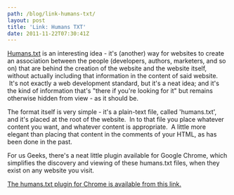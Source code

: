 ```yaml
---
path: /blog/link-humans-txt/
layout: post
title: 'Link: Humans TXT'
date: 2011-11-22T07:30:41Z
---
```


<a title="View the Humans.txt website." href="http://humanstxt.org/">Humans.txt</a> is an interesting idea - it's (another) way for websites to create an association between the people (developers, authors, marketers, and so on) that are behind the creation of the website and the website itself, without actually including that information in the content of said website.  It's not exactly a web development standard, but it's a neat idea; and it's the kind of information that's "there if you're looking for it" but remains otherwise hidden from view - as it should be.

The format itself is very simple - it's a plain-text file, called 'humans.txt', and it's placed at the root of the website.  In to that file you place whatever content you want, and whatever content is appropriate.  A little more elegant than placing that content in the comments of your HTML, as has been done in the past.

For us Geeks, there's a neat little plugin available for Google Chrome, which simplifies the discovery and viewing of these humans.txt files, when they exist on any website you visit.

<a title="View the humans.txt plugin for Chrome." href="https://chrome.google.com/webstore/detail/pocdghmbbodjiclginddlaimdaholhfk">The humans.txt plugin for Chrome is available from this link.</a>